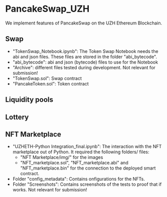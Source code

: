 # PancakeSwap_UZH
 We implement features of PancakeSwap on the UZH Ethereum Blockchain.


## Swap 
- "TokenSwap_Notebook.ipynb": The Token Swap Notebook needs the abi and json files. These files are stored in the folder "abi_bytecode". 
- "abi_bytecode": abi and json (bytecode) files to use for the Notebook 
- "Archive": different files tested during development. Not relevant for submission! 
- "TokenSwap.sol": Swap contract
- "PancakeToken.sol": Token contract

## Liquidity pools

## Lottery


## NFT Marketplace
- "UZHETH-Python Integration_final.ipynb": The interaction with the NFT marketplace out of Python. It required the following folders/ files: 
  - "NFT Marketplace/img/" for the images
  - "NFT_marketplace.sol", "NFT_marketplace.abi" and "NFT_marketplace.bin" for the connection to the deployed smart contract.
- Folder "config_metadata": Contains onfigurations for the NFTs.
- Folder "Screenshots": Contains screenshots of the tests to proof that if works. Not relevant for submission! 
